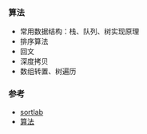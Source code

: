 ### 算法
  - 常用数据结构：栈、队列、树实现原理
  - 排序算法
  - 回文
  - 深度拷贝
  - 数组转置、树遍历

### 参考
  - [sortlab](http://math.hws.edu/eck/jsdemo/sortlab.html)
  - [算法](https://www.cnblogs.com/MythLeige/p/6047838.html)